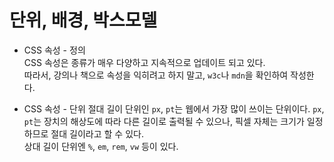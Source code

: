 # 단위, 배경, 박스모델 

* CSS 속성 - 정의   
CSS 속성은 종류가 매우 다양하고 지속적으로 업데이트 되고 있다.  
따라서, 강의나 책으로 속성을 익히려고 하지 말고, `w3c`나 `mdn`을 확인하여 작성한다.  

* CSS 속성 - 단위 
절대 길이 단위인 `px`, `pt`는 웹에서 가장 많이 쓰이는 단위이다. `px`, `pt`는 장치의 해상도에 따라 다른 길이로 출력될 수 있으나, 픽셀 자체는 크기가 일정하므로 절대 길이라고 할 수 있다.  
상대 길이 단위엔 `%`, `em`, `rem`, `vw` 등이 있다.   